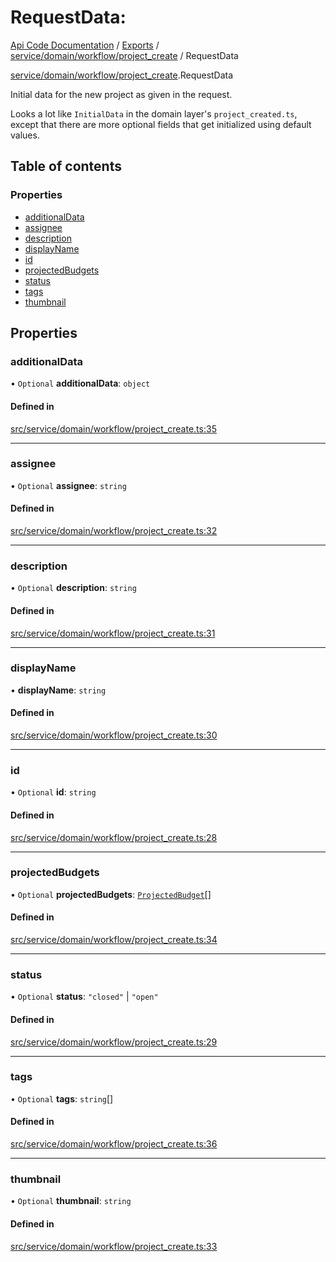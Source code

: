 # RequestData: 
 
[Api Code Documentation](../README.md) / [Exports](../modules.md) / [service/domain/workflow/project\_create](../modules/service_domain_workflow_project_create.md) / RequestData

[service/domain/workflow/project_create](../modules/service_domain_workflow_project_create.md).RequestData

Initial data for the new project as given in the request.

Looks a lot like `InitialData` in the domain layer's `project_created.ts`, except
that there are more optional fields that get initialized using default values.

## Table of contents

### Properties

- [additionalData](service_domain_workflow_project_create.RequestData.md#additionaldata)
- [assignee](service_domain_workflow_project_create.RequestData.md#assignee)
- [description](service_domain_workflow_project_create.RequestData.md#description)
- [displayName](service_domain_workflow_project_create.RequestData.md#displayname)
- [id](service_domain_workflow_project_create.RequestData.md#id)
- [projectedBudgets](service_domain_workflow_project_create.RequestData.md#projectedbudgets)
- [status](service_domain_workflow_project_create.RequestData.md#status)
- [tags](service_domain_workflow_project_create.RequestData.md#tags)
- [thumbnail](service_domain_workflow_project_create.RequestData.md#thumbnail)

## Properties

### additionalData

• `Optional` **additionalData**: `object`

#### Defined in

[src/service/domain/workflow/project_create.ts:35](https://github.com/openkfw/TruBudget/blob/0804644/api/src/service/domain/workflow/project_create.ts#L35)

___

### assignee

• `Optional` **assignee**: `string`

#### Defined in

[src/service/domain/workflow/project_create.ts:32](https://github.com/openkfw/TruBudget/blob/0804644/api/src/service/domain/workflow/project_create.ts#L32)

___

### description

• `Optional` **description**: `string`

#### Defined in

[src/service/domain/workflow/project_create.ts:31](https://github.com/openkfw/TruBudget/blob/0804644/api/src/service/domain/workflow/project_create.ts#L31)

___

### displayName

• **displayName**: `string`

#### Defined in

[src/service/domain/workflow/project_create.ts:30](https://github.com/openkfw/TruBudget/blob/0804644/api/src/service/domain/workflow/project_create.ts#L30)

___

### id

• `Optional` **id**: `string`

#### Defined in

[src/service/domain/workflow/project_create.ts:28](https://github.com/openkfw/TruBudget/blob/0804644/api/src/service/domain/workflow/project_create.ts#L28)

___

### projectedBudgets

• `Optional` **projectedBudgets**: [`ProjectedBudget`](service_domain_workflow_projected_budget.ProjectedBudget.md)[]

#### Defined in

[src/service/domain/workflow/project_create.ts:34](https://github.com/openkfw/TruBudget/blob/0804644/api/src/service/domain/workflow/project_create.ts#L34)

___

### status

• `Optional` **status**: ``"closed"`` \| ``"open"``

#### Defined in

[src/service/domain/workflow/project_create.ts:29](https://github.com/openkfw/TruBudget/blob/0804644/api/src/service/domain/workflow/project_create.ts#L29)

___

### tags

• `Optional` **tags**: `string`[]

#### Defined in

[src/service/domain/workflow/project_create.ts:36](https://github.com/openkfw/TruBudget/blob/0804644/api/src/service/domain/workflow/project_create.ts#L36)

___

### thumbnail

• `Optional` **thumbnail**: `string`

#### Defined in

[src/service/domain/workflow/project_create.ts:33](https://github.com/openkfw/TruBudget/blob/0804644/api/src/service/domain/workflow/project_create.ts#L33)
